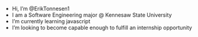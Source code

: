 -  Hi, I’m @ErikTonnesen1
-  I am a Software Engineering major @ Kennesaw State University
-  I’m currently learning javascript
-  I’m looking to become capable enough to fulfill an internship opportunity

<!---
ErikTonnesen1/ErikTonnesen1 is a ✨ special ✨ repository because its `README.md` (this file) appears on your GitHub profile.
You can click the Preview link to take a look at your changes.
--->
